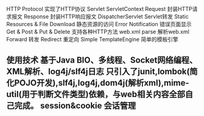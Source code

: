 HTTP Protocol 实现了HTTP协议
Servlet
ServletContext
Request 封装HTTP请求报文
Response 封装HTTP响应报文
DispatcherServlet Servlet转发
Static Resources & File Download 静态资源的访问
Error Notification 错误页面显示
Get & Post & Put & Delete 支持各种HTTP方法
web.xml parse 解析web.xml
Forward 转发
Redirect 重定向
Simple TemplateEngine 简单的模板引擎

使用技术
基于Java BIO、多线程、Socket网络编程、XML解析、log4j/slf4j日志
只引入了junit,lombok(简化POJO开发),slf4j,log4j,dom4j(解析xml),mime-util(用于判断文件类型)依赖，与web相关内容全部自己完成。
session&cookie 会话管理
------------------------------------------------